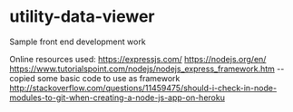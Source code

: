 # utility-data-viewer
Sample front end development work 


Online resources used:
https://expressjs.com/
https://nodejs.org/en/
https://www.tutorialspoint.com/nodejs/nodejs_express_framework.htm -- copied some basic code to use as framework
http://stackoverflow.com/questions/11459475/should-i-check-in-node-modules-to-git-when-creating-a-node-js-app-on-heroku